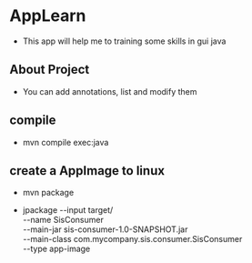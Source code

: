 # AppLearn

- This app will help me to training some skills in gui java

## About Project

- You can add annotations, list and modify them

## compile

- mvn compile exec:java


## create a AppImage to linux

- mvn package

- jpackage --input target/ \
         --name SisConsumer \
         --main-jar sis-consumer-1.0-SNAPSHOT.jar \
         --main-class com.mycompany.sis.consumer.SisConsumer \
         --type app-image


